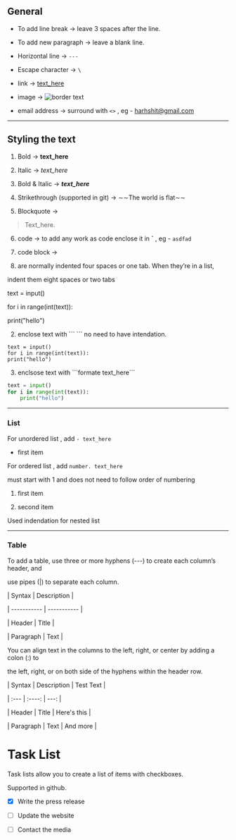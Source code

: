 ## General


- To add line break -> leave 3 spaces after the line.

- To add new paragraph -> leave a blank line.

- Horizontal line -> `---`

- Escape character -> `\`

- link -> [text_here](www.google.com)

- image -> ![border text](images/tux.png)

- email address -> surround with `<>` , eg - <harhshit@gmail.com>

  
  

--------

## Styling the text

  

1. Bold -> **text_here**

2. Italic -> *text_here*

3. Bold & Italic -> ***text_here***

4. Strikethrough (supported in git) -> ∼∼The world is flat∼∼

5. Blockquote ->

> Text_here.

  

6. code -> to add any work as code enclose it in **\`** , eg - `asdfad`

7. code block ->

  

8. are normally indented four spaces or one tab. When they’re in a list,

indent them eight spaces or two tabs

  
  

text = input()

for i in range(int(text)):

print("hello")

  

2. enclose text with \``` ``` no need to have intendation.

```
text = input()
for i in range(int(text)):
print("hello")

```

3. enclsose text with \```formate text_here```

```python
text = input()
for i in range(int(text)):
	print("hello")

```

  
  

---------

  

### List

  

For unordered list , add `- text_here`

- first item

  

For ordered list , add `number. text_here`

must start with 1 and does not need to follow order of numbering

1. first item

2. second item

  

Used indendation for nested list

  

-------

  

### Table

  

To add a table, use three or more hyphens (---) to create each column’s header, and

use pipes (|) to separate each column.

  

| Syntax | Description |

| ----------- | ----------- |

| Header | Title |

| Paragraph | Text |

  
  

You can align text in the columns to the left, right, or center by adding a colon (:) to

the left, right, or on both side of the hyphens within the header row.

  
  

| Syntax | Description | Test Text |

| :--- | :----: | ---: |

| Header | Title | Here's this |

| Paragraph | Text | And more |

  
  

# Task List

  

Task lists allow you to create a list of items with checkboxes.

  

Supported in github.

  

- [x] Write the press release

- [ ] Update the website

- [ ] Contact the media